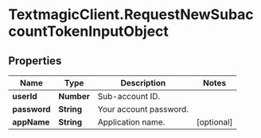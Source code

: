 # TextmagicClient.RequestNewSubaccountTokenInputObject

## Properties
Name | Type | Description | Notes
------------ | ------------- | ------------- | -------------
**userId** | **Number** | Sub-account ID. | 
**password** | **String** | Your account password. | 
**appName** | **String** | Application name. | [optional] 


